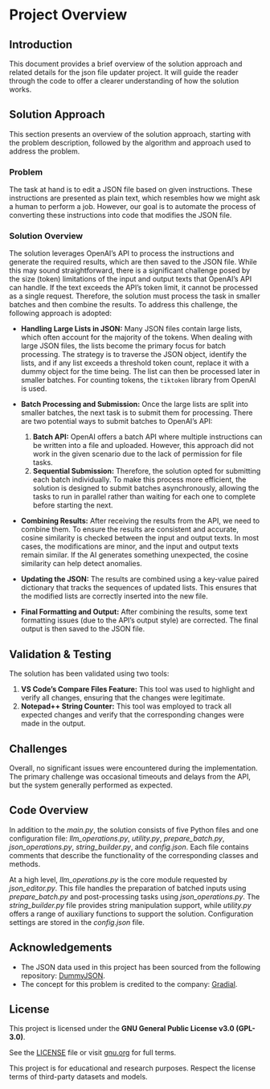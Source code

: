# Project Overview

## Introduction

This document provides a brief overview of the solution approach and related details for the json file updater project. It will guide the reader through the code to offer a clearer understanding of how the solution works.

## Solution Approach

This section presents an overview of the solution approach, starting with the problem description, followed by the algorithm and approach used to address the problem.

### Problem

The task at hand is to edit a JSON file based on given instructions. These instructions are presented as plain text, which resembles how we might ask a human to perform a job. However, our goal is to automate the process of converting these instructions into code that modifies the JSON file.

### Solution Overview

The solution leverages OpenAI’s API to process the instructions and generate the required results, which are then saved to the JSON file. While this may sound straightforward, there is a significant challenge posed by the size (token) limitations of the input and output texts that OpenAI’s API can handle. If the text exceeds the API’s token limit, it cannot be processed as a single request. Therefore, the solution must process the task in smaller batches and then combine the results. To address this challenge, the following approach is adopted:

- **Handling Large Lists in JSON:** Many JSON files contain large lists, which often account for the majority of the tokens. When dealing with large JSON files, the lists become the primary focus for batch processing. The strategy is to traverse the JSON object, identify the lists, and if any list exceeds a threshold token count, replace it with a dummy object for the time being. The list can then be processed later in smaller batches. For counting tokens, the `tiktoken` library from OpenAI is used.

- **Batch Processing and Submission:** Once the large lists are split into smaller batches, the next task is to submit them for processing. There are two potential ways to submit batches to OpenAI’s API:
  1. **Batch API:** OpenAI offers a batch API where multiple instructions can be written into a file and uploaded. However, this approach did not work in the given scenario due to the lack of permission for file tasks.
  2. **Sequential Submission:** Therefore, the solution opted for submitting each batch individually. To make this process more efficient, the solution is designed to submit batches asynchronously, allowing the tasks to run in parallel rather than waiting for each one to complete before starting the next.

- **Combining Results:** After receiving the results from the API, we need to combine them. To ensure the results are consistent and accurate, cosine similarity is checked between the input and output texts. In most cases, the modifications are minor, and the input and output texts remain similar. If the AI generates something unexpected, the cosine similarity can help detect anomalies.

- **Updating the JSON:** The results are combined using a key-value paired dictionary that tracks the sequences of updated lists. This ensures that the modified lists are correctly inserted into the new file.

- **Final Formatting and Output:** After combining the results, some text formatting issues (due to the API’s output style) are corrected. The final output is then saved to the JSON file.

## Validation & Testing

The solution has been validated using two tools:

1. **VS Code’s Compare Files Feature:** This tool was used to highlight and verify all changes, ensuring that the changes were legitimate.
2. **Notepad++ String Counter:** This tool was employed to track all expected changes and verify that the corresponding changes were made in the output.


## Challenges

Overall, no significant issues were encountered during the implementation. The primary challenge was occasional timeouts and delays from the API, but the system generally performed as expected.

## Code Overview

In addition to the *main.py*, the solution consists of five Python files and one configuration file: *llm_operations.py*, *utility.py*, *prepare_batch.py*, *json_operations.py*, *string_builder.py*, and *config.json*. Each file contains comments that describe the functionality of the corresponding classes and methods.

At a high level, *llm_operations.py* is the core module requested by *json_editor.py*. This file handles the preparation of batched inputs using *prepare_batch.py* and post-processing tasks using *json_operations.py*. The *string_builder.py* file provides string manipulation support, while *utility.py* offers a range of auxiliary functions to support the solution. Configuration settings are stored in the *config.json* file.

## Acknowledgements

- The JSON data used in this project has been sourced from the following repository: [DummyJSON](https://github.com/Ovi/DummyJSON/).
- The concept for this problem is credited to the company: [Gradial](https://gradial.com).

## License

This project is licensed under the **GNU General Public License v3.0 (GPL-3.0)**.

See the [LICENSE](https://www.gnu.org/licenses/gpl-3.0.en.html) file or visit [gnu.org](https://www.gnu.org/licenses/gpl-3.0.html) for full terms.

This project is for educational and research purposes. Respect the license terms of third-party datasets and models.

